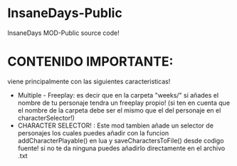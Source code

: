 # InsaneDays-Public
InsaneDays MOD-Public source code!

# CONTENIDO IMPORTANTE:
viene principalmente con las siguientes caracteristicas!
* Multiple - Freeplay: es decir que en la carpeta "weeks/" si añades el nombre de tu personaje
  tendra un freeplay propio! (si ten en cuenta que el nombre de la carpeta debe ser el mismo que el del personaje en el characterSelector!)
* CHARACTER SELECTOR! : Este mod tambien añade un selector de personajes los cuales puedes añadir con la funcion addCharacterPlayable() en lua y saveCharactersToFile() desde codigo fuente! si no te da ninguna puedes añadirlo directamente en el archivo .txt
